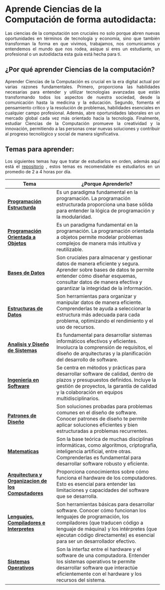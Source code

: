 # Aprende Ciencias de la Computación de forma autodidacta:
<p align="justify">Las ciencias de la computación son cruciales no solo porque abren nuevas oportunidades en términos de tecnología y economía, sino que también transforman la forma en que vivimos, trabajamos, nos comunicamos y entendemos el mundo que nos rodea, asique si eres un estudiante, un profesional o un autodidacta esta guía está hecha para ti.<p>

## ¿Por qué aprender Ciencias de la computación?
<p align="justify">Aprender Ciencias de la Computación es crucial en la era digital actual por varias razones fundamentales. Primero, proporciona las habilidades necesarias para entender y utilizar tecnologías avanzadas que están transformando todos los aspectos de nuestra sociedad, desde la comunicación hasta la medicina y la educación. Segundo, fomenta el pensamiento crítico y la resolución de problemas, habilidades esenciales en cualquier campo profesional. Además, abre oportunidades laborales en un mercado global cada vez más orientado hacia la tecnología. Finalmente, estudiar Ciencias de la Computación promueve la creatividad y la innovación, permitiendo a las personas crear nuevas soluciones y contribuir al progreso tecnológico y social de manera significativa.</p>

## Temas para aprender:
<p align="justify">Los siguientes temas hay que tratar de estudiarlos en orden, además aquí está el <a href="https://mega.nz/folder/1LRBwBqK#oFhUvbHLwGqbbHXiCAHzRw">repositorio</a> , estos temas es recomendable es estudiarlos en un promedio de 2 a 4 horas por día.<p>

| Tema                                              | ¿Porque Aprenderlo?                                                           |
| ------------------------------------------------- | ----------------------------------------------------------------------------- |
| **[Programación Estructurda](https://mega.nz/folder/5HRyERIS#tZ_tThfuQ_knVyusPOgmBw)**    | Es un paradigma fundamental en la programación. La programación estructurada proporciona una base sólida para entender la lógica de programación y la modularidad. |
| **[Programación Orientada a Objetos](https://mega.nz/folder/8OQ3GBBA#8J5t8Vh59vrXNeTTYnFLPw)**    | Es un paradigma fundamental en la programación. La programación orientada a objetos permite modelar problemas complejos de manera más intuitiva y reutilizable. |
| **[Bases de Datos](https://mega.nz/folder/gXh3TQib#9fkdoxIdegiNj2CKIYp4ug)**                                    | Son cruciales para almacenar y gestionar datos de manera eficiente y segura. Aprender sobre bases de datos te permite entender cómo diseñar esquemas, consultar datos de manera efectiva y garantizar la integridad de la información. 
| **[Estructuras de Datos](https://mega.nz/folder/QfwnXRSD#Ibtu76k2cGAV1vfnAHUBiw)**                              | Son herramientas para organizar y manipular datos de manera eficiente. Comprenderlas te ayuda a seleccionar la estructura más adecuada para cada problema, optimizando el rendimiento y el uso de recursos. |
| **[Analisis y Diseño de Sistemas](https://mega.nz/folder/IeZzxRbS#TQCEF4k_J5a9NCXbtHMBxw)**                     | Es fundamental para desarrollar sistemas informáticos efectivos y eficientes. Involucra la comprensión de requisitos, el diseño de arquitecturas y la planificación del desarrollo de software. |
| **[Ingenieria en Software](https://mega.nz/folder/kKRnBTaY#atNzT72OYrN6KszdYOi3qQ)**                            | Se centra en métodos y prácticas para desarrollar software de calidad, dentro de plazos y presupuestos definidos. Incluye la gestión de proyectos, la garantía de calidad y la colaboración en equipos multidisciplinarios. |
| **[Patrones de Diseño](https://mega.nz/folder/1bh1DaKT#CzPT0BX0p2Qm0gP7KrIL9w)**                                | Son soluciones probadas para problemas comunes en el diseño de software. Conocer patrones de diseño te permite aplicar soluciones eficientes y bien estructuradas a problemas recurrentes. |
| **[Matematicas](https://mega.nz/folder/RL4V3YwC#R3di_JW6nEdss3mCDopZAg)**                                       | Son la base teórica de muchas disciplinas informáticas, como algoritmos, criptografía, inteligencia artificial, entre otras. Comprenderlas es fundamental para desarrollar software robusto y eficiente. |
| **[Arquitectura y Organizacion de los Computadores](https://mega.nz/folder/sbI2WILQ#zvFp2tVYfMr2b_BIlpKieQ)**   | Proporciona conocimientos sobre cómo funciona el hardware de los computadores. Esto es esencial para entender las limitaciones y capacidades del software que se desarrolla. |
| **[Lenguajes, Compiladores e Interpretes](https://mega.nz/folder/kSRlCKaB#7QEZCgouNGU1deN8KjsQDw)**             | Son herramientas básicas para desarrollar software. Conocer cómo funcionan los lenguajes de programación, los compiladores (que traducen código a lenguaje de máquina) y los intérpretes (que ejecutan código directamente) es esencial para ser un desarrollador efectivo. |
| **[Sistemas Operativos](https://mega.nz/folder/AfghzBgR#P66AqhjoypSHJHCVA1uMfg)**                               | Son la interfaz entre el hardware y el software de una computadora. Entender los sistemas operativos te permite desarrollar software que interactúe eficientemente con el hardware y los recursos del sistema. |
